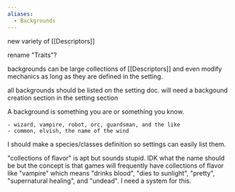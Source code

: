 ```yaml
---
aliases:
  - Backgrounds
---
```

new variety of [[Descriptors]]

rename "Traits"?

backgrounds can be large collections of [[Descriptors]] and even modify mechanics as long as they are defined in the setting.

all backgrounds should be listed on the setting doc. will need a backgound creation section in the setting section

A background is something you are or something you know.

	- wizard, vampire, robot, orc, guardsman, and the like
	- common, elvish, the name of the wind

I should make a species/classes definition so settings can easily list them.

"collections of flavor" is apt but sounds stupid. IDK what the name should be but the concept is that games will frequently have collections of flavor like "vampire" which means "drinks blood", "dies to sunlight", "pretty", "supernatural healing", and "undead". I need a system for this.